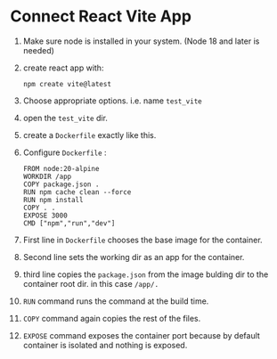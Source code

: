 # Connect React Vite App

1. Make sure node is installed in your system. (Node 18 and later is needed)
   
3. create react app with:
   ```
   npm create vite@latest
   ```

4. Choose appropriate options. i.e. name `test_vite`
   
5. open the `test_vite` dir.
   
6. create a `Dockerfile` exactly like this.
   
8. Configure `Dockerfile` :
   ```
   FROM node:20-alpine
   WORKDIR /app
   COPY package.json .
   RUN npm cache clean --force
   RUN npm install
   COPY . .
   EXPOSE 3000 
   CMD ["npm","run","dev"]
   ```

7. First line in `Dockerfile` chooses the base image for the container.

8. Second line sets the working dir as an app for the container.

9. third line copies the `package.json` from the image bulding dir to the container root dir. in this case `/app/.`

10. `RUN` command runs the command at the build time.

11. `COPY` command again copies the rest of the files.

12. `EXPOSE` command exposes the container port because by default container is isolated and nothing is exposed.
     
